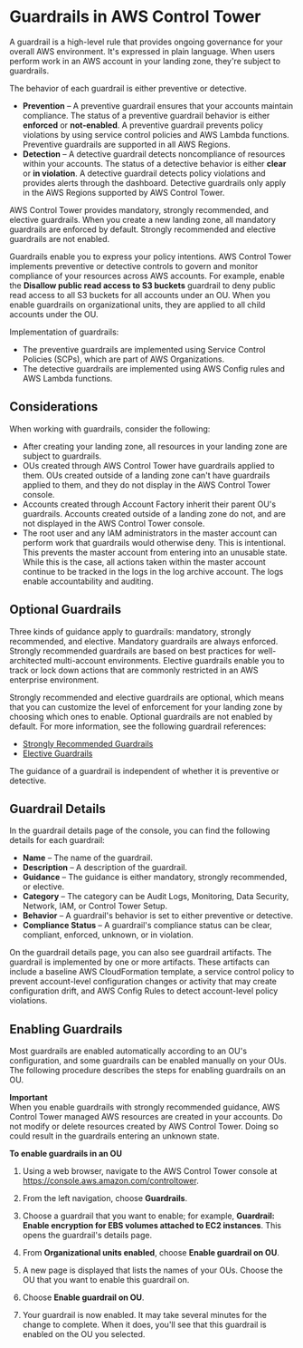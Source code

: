 # Guardrails in AWS Control Tower<a name="guardrails"></a>

A guardrail is a high\-level rule that provides ongoing governance for your overall AWS environment\. It's expressed in plain language\. When users perform work in an AWS account in your landing zone, they're subject to guardrails\.

The behavior of each guardrail is either preventive or detective\.
+ **Prevention** – A preventive guardrail ensures that your accounts maintain compliance\. The status of a preventive guardrail behavior is either **enforced** or **not\-enabled**\. A preventive guardrail prevents policy violations by using service control policies and AWS Lambda functions\. Preventive guardrails are supported in all AWS Regions\.
+ **Detection** – A detective guardrail detects noncompliance of resources within your accounts\. The status of a detective behavior is either **clear** or **in violation**\. A detective guardrail detects policy violations and provides alerts through the dashboard\. Detective guardrails only apply in the AWS Regions supported by AWS Control Tower\.

AWS Control Tower provides mandatory, strongly recommended, and elective guardrails\. When you create a new landing zone, all mandatory guardrails are enforced by default\. Strongly recommended and elective guardrails are not enabled\.

Guardrails enable you to express your policy intentions\. AWS Control Tower implements preventive or detective controls to govern and monitor compliance of your resources across AWS accounts\. For example, enable the **Disallow public read access to S3 buckets** guardrail to deny public read access to all S3 buckets for all accounts under an OU\. When you enable guardrails on organizational units, they are applied to all child accounts under the OU\.

Implementation of guardrails:
+ The preventive guardrails are implemented using Service Control Policies \(SCPs\), which are part of AWS Organizations\.
+ The detective guardrails are implemented using AWS Config rules and AWS Lambda functions\.

## Considerations<a name="guardrail-considerations"></a>

When working with guardrails, consider the following:
+ After creating your landing zone, all resources in your landing zone are subject to guardrails\.
+ OUs created through AWS Control Tower have guardrails applied to them\. OUs created outside of a landing zone can't have guardrails applied to them, and they do not display in the AWS Control Tower console\.
+ Accounts created through Account Factory inherit their parent OU's guardrails\. Accounts created outside of a landing zone do not, and are not displayed in the AWS Control Tower console\.
+ The root user and any IAM administrators in the master account can perform work that guardrails would otherwise deny\. This is intentional\. This prevents the master account from entering into an unusable state\. While this is the case, all actions taken within the master account continue to be tracked in the logs in the log archive account\. The logs enable accountability and auditing\.

## Optional Guardrails<a name="optional-guardrails"></a>

Three kinds of guidance apply to guardrails: mandatory, strongly recommended, and elective\. Mandatory guardrails are always enforced\. Strongly recommended guardrails are based on best practices for well\-architected multi\-account environments\. Elective guardrails enable you to track or lock down actions that are commonly restricted in an AWS enterprise environment\.

Strongly recommended and elective guardrails are optional, which means that you can customize the level of enforcement for your landing zone by choosing which ones to enable\. Optional guardrails are not enabled by default\. For more information, see the following guardrail references:
+ [Strongly Recommended Guardrails](strongly-recommended-guardrails.md)
+ [Elective Guardrails](elective-guardrails.md)

 The guidance of a guardrail is independent of whether it is preventive or detective\. 

## Guardrail Details<a name="guardrail-details"></a>

In the guardrail details page of the console, you can find the following details for each guardrail:
+ **Name** – The name of the guardrail\.
+ **Description** – A description of the guardrail\.
+ **Guidance** – The guidance is either mandatory, strongly recommended, or elective\.
+ **Category** – The category can be Audit Logs, Monitoring, Data Security, Network, IAM, or Control Tower Setup\.
+ **Behavior** – A guardrail's behavior is set to either preventive or detective\.
+ **Compliance Status** – A guardrail's compliance status can be clear, compliant, enforced, unknown, or in violation\.

On the guardrail details page, you can also see guardrail artifacts\. The guardrail is implemented by one or more artifacts\. These artifacts can include a baseline AWS CloudFormation template, a service control policy to prevent account\-level configuration changes or activity that may create configuration drift, and AWS Config Rules to detect account\-level policy violations\.

## Enabling Guardrails<a name="enable-guardrails"></a>

Most guardrails are enabled automatically according to an OU's configuration, and some guardrails can be enabled manually on your OUs\. The following procedure describes the steps for enabling guardrails on an OU\.

**Important**  
When you enable guardrails with strongly recommended guidance, AWS Control Tower managed AWS resources are created in your accounts\. Do not modify or delete resources created by AWS Control Tower\. Doing so could result in the guardrails entering an unknown state\.

**To enable guardrails in an OU**

1. Using a web browser, navigate to the AWS Control Tower console at [https://console\.aws\.amazon\.com/controltower](https://console.aws.amazon.com/controltower)\.

1. From the left navigation, choose **Guardrails**\.

1. Choose a guardrail that you want to enable; for example, **Guardrail: Enable encryption for EBS volumes attached to EC2 instances**\. This opens the guardrail's details page\.

1. From **Organizational units enabled**, choose **Enable guardrail on OU**\.

1. A new page is displayed that lists the names of your OUs\. Choose the OU that you want to enable this guardrail on\.

1. Choose **Enable guardrail on OU**\.

1. Your guardrail is now enabled\. It may take several minutes for the change to complete\. When it does, you'll see that this guardrail is enabled on the OU you selected\.